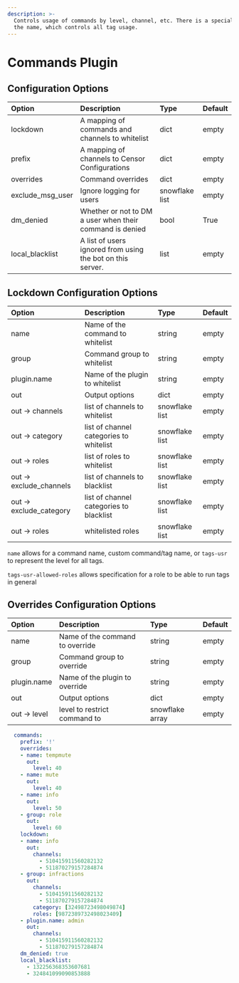 ```yaml
---
description: >-
  Controls usage of commands by level, channel, etc. There is a special case for
  the name, which controls all tag usage.
---
```


# Commands Plugin

## Configuration Options

| Option | Description | Type | Default |
| :--- | :--- | :--- | :--- |
| lockdown | A mapping of commands and channels to whitelist | dict | empty |
| prefix | A mapping of channels to Censor Configurations | dict | empty |
| overrides | Command overrides  | dict | empty |
| exclude\_msg\_user | Ignore logging for users | snowflake list | empty |
| dm\_denied | Whether or not to DM a user when their command is denied | bool | True |
| local\_blacklist | A list of users ignored from using the bot on this server. | list | empty |

## Lockdown Configuration Options

| Option | Description | Type | Default |
| :--- | :--- | :--- | :--- |
| name | Name of the command to whitelist | string | empty |
| group | Command group to  whitelist | string | empty |
| plugin.name | Name of the plugin to whitelist | string | empty |
| out | Output options | dict | empty |
| out -&gt; channels | list of channels to whitelist | snowflake list | empty |
| out -&gt; category | list of channel categories to whitelist | snowflake list | empty |
| out -&gt; roles | list of roles to whitelist | snowflake list | empty |
| out -&gt; exclude\_channels | list of channels to blacklist | snowflake list | empty |
| out -&gt; exclude\_category | list of channel categories to blacklist | snowflake list | empty |
| out -&gt; roles | whitelisted roles | snowflake list | empty |

`name` allows for a command name, custom command/tag name, or `tags-usr` to represent the level for all tags.

`tags-usr-allowed-roles` allows specification for a role to be able to run tags in general

## Overrides Configuration Options

| Option | Description | Type | Default |
| :--- | :--- | :--- | :--- |
| name | Name of the command to override | string | empty |
| group | Command group to  override | string | empty |
| plugin.name | Name of the plugin to override | string | empty |
| out | Output options | dict | empty |
| out -&gt; level | level to restrict command to | snowflake array | empty |



```yaml
  commands:
    prefix: '!'
    overrides:
    - name: tempmute
      out:
        level: 40
    - name: mute
      out:
        level: 40
    - name: info
      out:
        level: 50
    - group: role
      out:
        level: 60
    lockdown:
    - name: info
      out:
        channels: 
          - 510415911560282132
          - 511870279157284874
    - group: infractions
      out:
        channels: 
          - 510415911560282132 
          - 511870279157284874
        category: [32498723498049874]
        roles: [9872389732498023409]
    - plugin.name: admin
      out:
        channels: 
          - 510415911560282132
          - 511870279157284874
    dm_denied: true
    local_blacklist:
      - 132256368353607681
      - 324841099090853888
```

